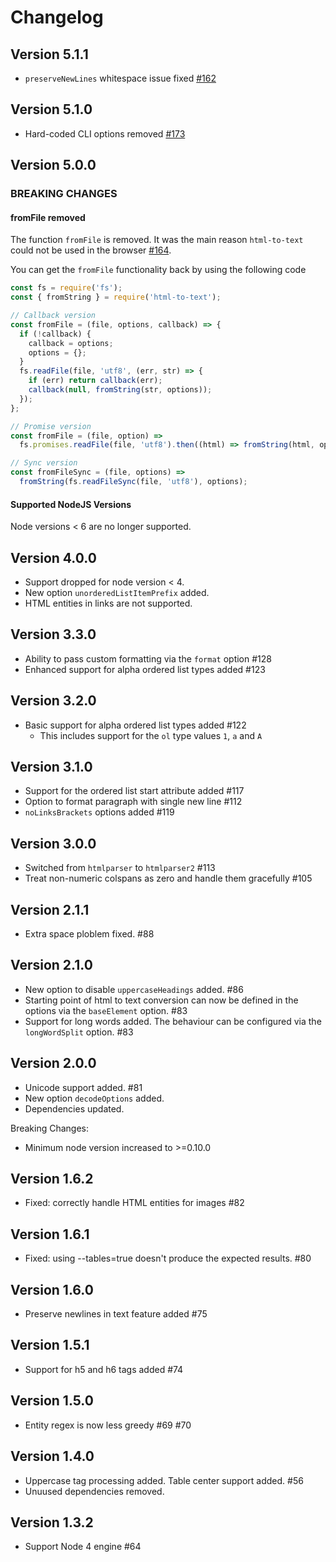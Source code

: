 # Changelog

## Version 5.1.1

- `preserveNewLines` whitespace issue fixed [#162](https://github.com/werk85/node-html-to-text/pull/162)

## Version 5.1.0

- Hard-coded CLI options removed [#173](https://github.com/werk85/node-html-to-text/pull/173)

## Version 5.0.0

### BREAKING CHANGES

#### fromFile removed

The function `fromFile` is removed. It was the main reason `html-to-text` could not be used in the browser [#164](https://github.com/werk85/node-html-to-text/pull/164).

You can get the `fromFile` functionality back by using the following code

```js
const fs = require('fs');
const { fromString } = require('html-to-text');

// Callback version
const fromFile = (file, options, callback) => {
  if (!callback) {
    callback = options;
    options = {};
  }
  fs.readFile(file, 'utf8', (err, str) => {
    if (err) return callback(err);
    callback(null, fromString(str, options));
  });
};

// Promise version
const fromFile = (file, option) =>
  fs.promises.readFile(file, 'utf8').then((html) => fromString(html, options));

// Sync version
const fromFileSync = (file, options) =>
  fromString(fs.readFileSync(file, 'utf8'), options);
```

#### Supported NodeJS Versions

Node versions < 6 are no longer supported.

## Version 4.0.0

- Support dropped for node version < 4.
- New option `unorderedListItemPrefix` added.
- HTML entities in links are not supported.

## Version 3.3.0

- Ability to pass custom formatting via the `format` option #128
- Enhanced support for alpha ordered list types added #123

## Version 3.2.0

- Basic support for alpha ordered list types added #122
  - This includes support for the `ol` type values `1`, `a` and `A`

## Version 3.1.0

- Support for the ordered list start attribute added #117
- Option to format paragraph with single new line #112
- `noLinksBrackets` options added #119

## Version 3.0.0

- Switched from `htmlparser` to `htmlparser2` #113
- Treat non-numeric colspans as zero and handle them gracefully #105

## Version 2.1.1

- Extra space ploblem fixed. #88

## Version 2.1.0

- New option to disable `uppercaseHeadings` added. #86
- Starting point of html to text conversion can now be defined in the options via the `baseElement` option. #83
- Support for long words added. The behaviour can be configured via the `longWordSplit` option. #83

## Version 2.0.0

- Unicode support added. #81
- New option `decodeOptions` added.
- Dependencies updated.

Breaking Changes:

- Minimum node version increased to >=0.10.0

## Version 1.6.2

- Fixed: correctly handle HTML entities for images #82

## Version 1.6.1

- Fixed: using --tables=true doesn't produce the expected results. #80

## Version 1.6.0

- Preserve newlines in text feature added #75

## Version 1.5.1

- Support for h5 and h6 tags added #74

## Version 1.5.0

- Entity regex is now less greedy #69 #70

## Version 1.4.0

- Uppercase tag processing added. Table center support added. #56
- Unuused dependencies removed.

## Version 1.3.2

- Support Node 4 engine #64
